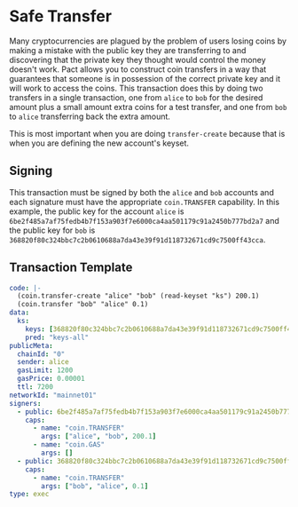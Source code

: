 # Safe Transfer

Many cryptocurrencies are plagued by the problem of users losing coins by making
a mistake with the public key they are transferring to and discovering that the
private key they thought would control the money doesn't work. Pact allows you
to construct coin transfers in a way that guarantees that someone is in
possession of the correct private key and it will work to access the coins. This
transaction does this by doing two transfers in a single transaction, one from
`alice` to `bob` for the desired amount plus a small amount extra coins for a
test transfer, and one from `bob` to `alice` transferring back the extra amount.

This is most important when you are doing `transfer-create` because that is when
you are defining the new account's keyset.

## Signing

This transaction must be signed by both the `alice` and `bob` accounts and each
signature must have the appropriate `coin.TRANSFER` capability. In this example,
the public key for the account `alice` is
`6be2f485a7af75fedb4b7f153a903f7e6000ca4aa501179c91a2450b777bd2a7` and the
public key for `bob` is
`368820f80c324bbc7c2b0610688a7da43e39f91d118732671cd9c7500ff43cca`.

## Transaction Template

```yaml
code: |-
  (coin.transfer-create "alice" "bob" (read-keyset "ks") 200.1)
  (coin.transfer "bob" "alice" 0.1)
data:
  ks:
    keys: [368820f80c324bbc7c2b0610688a7da43e39f91d118732671cd9c7500ff43cca]
    pred: "keys-all"
publicMeta:
  chainId: "0"
  sender: alice
  gasLimit: 1200
  gasPrice: 0.00001
  ttl: 7200
networkId: "mainnet01"
signers:
  - public: 6be2f485a7af75fedb4b7f153a903f7e6000ca4aa501179c91a2450b777bd2a7
    caps:
      - name: "coin.TRANSFER"
        args: ["alice", "bob", 200.1]
      - name: "coin.GAS"
        args: []
  - public: 368820f80c324bbc7c2b0610688a7da43e39f91d118732671cd9c7500ff43cca
    caps:
      - name: "coin.TRANSFER"
        args: ["bob", "alice", 0.1]
type: exec
```
